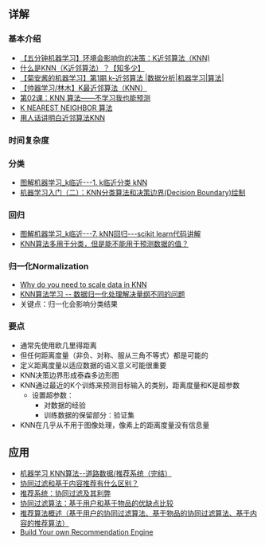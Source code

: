 ## 详解
### 基本介绍
* [【五分钟机器学习】环境会影响你的决策：K近邻算法（KNN)](https://www.bilibili.com/video/BV13K411H7Zs)
* [什么是KNN（K近邻算法）？【知多少】](https://www.bilibili.com/video/BV1Ma411F7Y4)
* [【菊安酱的机器学习】第1期 k-近邻算法 |数据分析|机器学习|算法|](https://www.bilibili.com/video/BV11b411F7sT)
* [【帅器学习/林木】K最近邻算法（KNN）](https://www.bilibili.com/video/BV1L4411c7XF)
* [第02课：KNN 算法——不学习我也能预测](https://gitbook.cn/gitchat/column/5ac2f0509e924a1dc029dd84/topic/5ac9be49dbd50e7493d34f96)
* [K NEAREST NEIGHBOR 算法](https://coolshell.cn/articles/8052.html)
* [用人话讲明白近邻算法KNN](https://zhuanlan.zhihu.com/p/79531731)


### 时间复杂度


### 分类
* [图解机器学习_k临近---1. k临近分类 kNN](https://www.bilibili.com/video/BV1By4y137Ps)
* [机器学习入门（二）：KNN分类算法和决策边界(Decision Boundary)绘制](https://blog.csdn.net/OldDriver1995/article/details/105145051)

### 回归
* [图解机器学习_k临近---7. kNN回归---scikit learn代码讲解](https://www.bilibili.com/video/BV1kb4y1C7WU?share_source=copy_web)
* [KNN算法多用于分类，但是能不能用于预测数据的值？](https://www.zhihu.com/question/277140284/answer/391612055)

### 归一化Normalization
* [Why do you need to scale data in KNN](https://stats.stackexchange.com/questions/287425/why-do-you-need-to-scale-data-in-knn)
* [KNN算法学习 -- 数据归一化处理解决量纲不同的问题](https://blog.csdn.net/qq_34734683/article/details/79521351)
* 关键点：归一化会影响分类结果

### 要点
* 通常先使用欧几里得距离
* 但任何距离度量（非负、对称、服从三角不等式）都是可能的
* 定义距离度量以适应数据的语义意义可能很重要
* KNN决策边界形成泰森多边形图
* KNN通过最近的K个训练来预测目标输入的类别，距离度量和K是超参数
    * 设置超参数：
        * 对数据的经验
        * 训练数据的保留部分：验证集
* KNN在几乎从不用于图像处理，像素上的距离度量没有信息量

## 应用
* [机器学习 KNN算法--道路数据/推荐系统（完结）](https://www.bilibili.com/video/BV1W4411m7Av)
* [协同过滤和基于内容推荐有什么区别？](https://www.zhihu.com/question/19971859)
* [推荐系统：协同过滤及其利弊](https://zhuanlan.zhihu.com/p/77983059)
* [协同过滤算法：基于用户和基于物品的优缺点比较](https://blog.csdn.net/sunkun2013/article/details/71196884)
* [推荐算法概述（基于用户的协同过滤算法、基于物品的协同过滤算法、基于内容的推荐算法）](https://blog.csdn.net/u011630575/article/details/80171597)
* [Build Your own Recommendation Engine](https://towardsai.net/p/machine-learning/build-your-own-recommendation-engine-netflix-demystified-demo-code-550401d4885e)